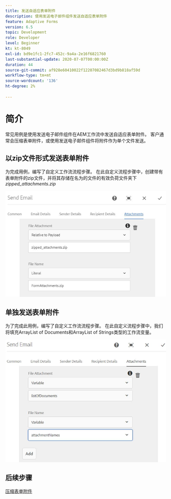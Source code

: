 ```yaml
---
title: 发送自适应表单附件
description: 使用发送电子邮件组件发送自适应表单附件
feature: Adaptive Forms
version: 6.5
topic: Development
role: Developer
level: Beginner
kt: kt-8049
exl-id: bd9e1fc1-2fc7-452c-9a4a-2e16f6821760
last-substantial-update: 2020-07-07T00:00:00Z
duration: 44
source-git-commit: af928e60410022f12207082467d3bd9b818af59d
workflow-type: tm+mt
source-wordcount: '136'
ht-degree: 2%

---
```


# 简介



常见用例是使用发送电子邮件组件在AEM工作流中发送自适应表单附件。
客户通常会压缩表单附件，或使用发送电子邮件组件将附件作为单个文件发送。

## 以zip文件形式发送表单附件

为完成用例，编写了自定义工作流流程步骤。 在此自定义流程步骤中，创建带有表单附件的zip文件，并将其存储在名为的文件的有效负荷文件夹下 *zipped_attachments.zip*

![发送表单附件](assets/send-form-attachments.JPG)

## 单独发送表单附件

为了完成此用例，编写了自定义工作流流程步骤。 在此自定义流程步骤中，我们将填充ArrayList of Documents和ArrayList of Strings类型的工作流变量。

![send-list-of-documents](assets/send-list-of-documents.JPG)

## 后续步骤

[压缩表单附件](./custom-process-step.md)
